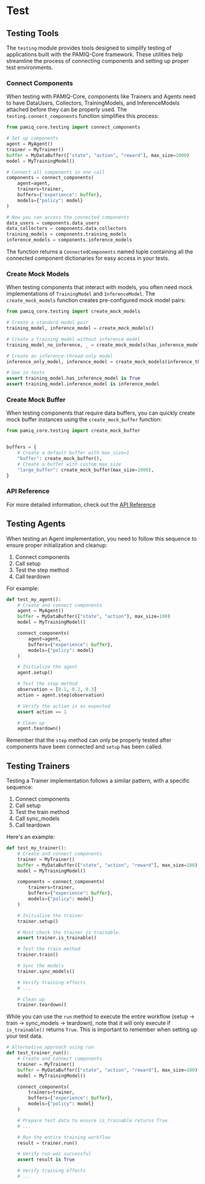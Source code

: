 # Test

## Testing Tools

The `testing` module provides tools designed to simplify testing of applications built with the PAMIQ-Core framework. These utilities help streamline the process of connecting components and setting up proper test environments.

### Connect Components

When testing with PAMIQ-Core, components like Trainers and Agents need to have DataUsers, Collectors, TrainingModels, and InferenceModels attached before they can be properly used. The `testing.connect_components` function simplifies this process:

```python
from pamiq_core.testing import connect_components

# Set up components
agent = MyAgent()
trainer = MyTrainer()
buffer = MyDataBuffer(["state", "action", "reward"], max_size=1000)
model = MyTrainingModel()

# Connect all components in one call
components = connect_components(
    agent=agent,
    trainers=trainer,
    buffers={"experience": buffer},
    models={"policy": model}
)

# Now you can access the connected components
data_users = components.data_users
data_collectors = components.data_collectors
training_models = components.training_models
inference_models = components.inference_models
```

The function returns a `ConnectedComponents` named tuple containing all the connected component dictionaries for easy access in your tests.

### Create Mock Models

When testing components that interact with models, you often need mock implementations of `TrainingModel` and `InferenceModel`. The `create_mock_models` function creates pre-configured mock model pairs:

```python
from pamiq_core.testing import create_mock_models

# Create a standard model pair
training_model, inference_model = create_mock_models()

# Create a training model without inference model
training_model_no_inference, _ = create_mock_models(has_inference_model=False)

# Create an inference-thread-only model
inference_only_model, inference_model = create_mock_models(inference_thread_only=True)

# Use in tests
assert training_model.has_inference_model is True
assert training_model.inference_model is inference_model
```

### Create Mock Buffer

When testing components that require data buffers, you can quickly create mock buffer instances using the `create_mock_buffer` function:

```python
from pamiq_core.testing import create_mock_buffer


buffers = {
    # Create a default buffer with max_size=1
    "buffer": create_mock_buffer(),
    # Create a buffer with custom max_size
    "large_buffer": create_mock_buffer(max_size=1000),
}
```

### API Reference

For more detailed information, check out the [API Reference](../api/testing.md)

## Testing Agents

When testing an Agent implementation, you need to follow this sequence to ensure proper initialization and cleanup:

1. Connect components
2. Call setup
3. Test the step method
4. Call teardown

For example:

```python
def test_my_agent():
    # Create and connect components
    agent = MyAgent()
    buffer = MyDataBuffer(["state", "action"], max_size=100)
    model = MyTrainingModel()

    connect_components(
        agent=agent,
        buffers={"experience": buffer},
        models={"policy": model}
    )

    # Initialize the agent
    agent.setup()

    # Test the step method
    observation = [0.1, 0.2, 0.3]
    action = agent.step(observation)

    # Verify the action is as expected
    assert action == 1

    # Clean up
    agent.teardown()
```

Remember that the `step` method can only be properly tested after components have been connected and `setup` has been called.

## Testing Trainers

Testing a Trainer implementation follows a similar pattern, with a specific sequence:

1. Connect components
2. Call setup
3. Test the train method
4. Call sync_models
5. Call teardown

Here's an example:

```python
def test_my_trainer():
    # Create and connect components
    trainer = MyTrainer()
    buffer = MyDataBuffer(["state", "action", "reward"], max_size=100)
    model = MyTrainingModel()

    components = connect_components(
        trainers=trainer,
        buffers={"experience": buffer},
        models={"policy": model}
    )

    # Initialize the trainer
    trainer.setup()

    # Must check the trainer is trainable.
    assert trainer.is_trainable()

    # Test the train method
    trainer.train()

    # Sync the models
    trainer.sync_models()

    # Verify training effects
    # ...

    # Clean up
    trainer.teardown()
```

While you can use the `run` method to execute the entire workflow (setup → train → sync_models → teardown), note that it will only execute if `is_trainable()` returns `True`. This is important to remember when setting up your test data.

```python
# Alternative approach using run
def test_trainer_run():
    # Create and connect components
    trainer = MyTrainer()
    buffer = MyDataBuffer(["state", "action", "reward"], max_size=100)
    model = MyTrainingModel()

    connect_components(
        trainers=trainer,
        buffers={"experience": buffer},
        models={"policy": model}
    )

    # Prepare test data to ensure is_trainable returns True
    # ...

    # Run the entire training workflow
    result = trainer.run()

    # Verify run was successful
    assert result is True

    # Verify training effects
    # ...
```
